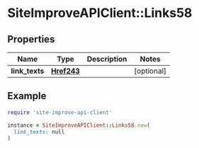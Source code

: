 # SiteImproveAPIClient::Links58

## Properties

| Name | Type | Description | Notes |
| ---- | ---- | ----------- | ----- |
| **link_texts** | [**Href243**](Href243.md) |  | [optional] |

## Example

```ruby
require 'site-improve-api-client'

instance = SiteImproveAPIClient::Links58.new(
  link_texts: null
)
```

